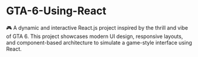 # GTA-6-Using-React
🎮 A dynamic and interactive React.js project inspired by the thrill and vibe of GTA 6. This project showcases modern UI design, responsive layouts, and component-based architecture to simulate a game-style interface using React.
